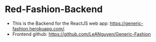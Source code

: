 # Red-Fashion-Backend

- This is the Backend for the ReactJS web app: https://generic-fashion.herokuapp.com/.
- Frontend github: https://github.com/LeANguyen/Generic-Fashion

